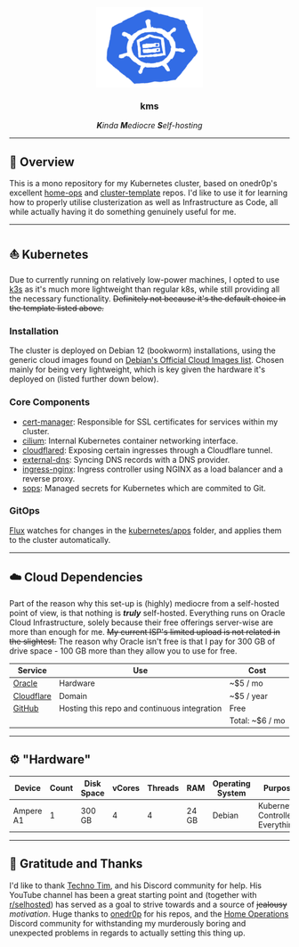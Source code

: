 <div align="center">

<img src="https://raw.githubusercontent.com/aegiru/kms/main/k8s.png" align="center" width="192px" height="144px"/>


### **kms**

_**K**inda **M**ediocre **S**elf-hosting_

</div>

---

## 🧾 Overview

This is a mono repository for my Kubernetes cluster, based on onedr0p's excellent [home-ops](https://github.com/onedr0p/home-ops) and [cluster-template](https://github.com/onedr0p/cluster-template) repos. I'd like to use it for learning how to properly utilise clusterization as well as Infrastructure as Code, all while actually having it do something genuinely useful for me.

---

## ⛵ Kubernetes

Due to currently running on relatively low-power machines, I opted to use [k3s](https://k3s.io/) as it's much more lightweight than regular k8s, while still providing all the necessary functionality. ~~Definitely not because it's the default choice in the template listed above.~~

### Installation

The cluster is deployed on Debian 12 (bookworm) installations, using the generic cloud images found on [Debian's Official Cloud Images list](https://cloud.debian.org/images/cloud/). Chosen mainly for being very lightweight, which is key given the hardware it's deployed on (listed further down below).

### Core Components

- [cert-manager](https://github.com/cert-manager/cert-manager): Responsible for SSL certificates for services within my cluster.
- [cilium](https://github.com/cilium/cilium): Internal Kubernetes container networking interface.
- [cloudflared](https://github.com/cloudflare/cloudflared): Exposing certain ingresses through a Cloudflare tunnel.
- [external-dns](https://github.com/kubernetes-sigs/external-dns): Syncing DNS records with a DNS provider.
- [ingress-nginx](https://github.com/kubernetes/ingress-nginx): Ingress controller using NGINX as a load balancer and a reverse proxy.
- [sops](https://github.com/getsops/sops): Managed secrets for Kubernetes which are commited to Git.

### GitOps

[Flux](https://github.com/fluxcd/flux2) watches for changes in the [kubernetes/apps](./kubernetes/apps/) folder, and applies them to the cluster automatically.

---

## ☁️ Cloud Dependencies

Part of the reason why this set-up is (highly) mediocre from a self-hosted point of view, is that nothing is **_truly_** self-hosted. Everything runs on Oracle Cloud Infrastructure, solely because their free offerings server-wise are more than enough for me. ~~My current ISP's limited upload is not related in the slightest.~~ The reason why Oracle isn't free is that I pay for 300 GB of drive space - 100 GB more than they allow you to use for free.

| Service                                   | Use                                          | Cost            |
|-------------------------------------------|----------------------------------------------|-----------------|
| [Oracle](https://www.oracle.com/cloud/)   | Hardware                                     | ~$5 / mo        |
| [Cloudflare](https://www.cloudflare.com/) | Domain                                       | ~$5 / year      |
| [GitHub](https://github.com/)             | Hosting this repo and continuous integration | Free            |
|                                           |                                              | Total: ~$6 / mo |

---

## ⚙️ "Hardware"

| Device         | Count | Disk Space | vCores | Threads | RAM   | Operating System | Purpose                               |
|----------------|-------|------------|--------|---------|-------|------------------|---------------------------------------|
| Ampere A1      | 1     | 300 GB     | 4      | 4       | 24 GB | Debian           | Kubernetes Controller / Everything    |

---

## 🤝 Gratitude and Thanks

I'd like to thank [Techno Tim](https://github.com/timothystewart6), and his Discord community for help. His YouTube channel has been a great starting point and (together with [r/selhosted](https://www.reddit.com/r/selfhosted/)) has served as a goal to strive towards and a source of ~~jealousy~~ _motivation_. Huge thanks to [onedr0p](https://github.com/onedr0p) for his repos, and the [Home Operations](https://discord.gg/home-operations) Discord community for withstanding my murderously boring and unexpected problems in regards to actually setting this thing up.
